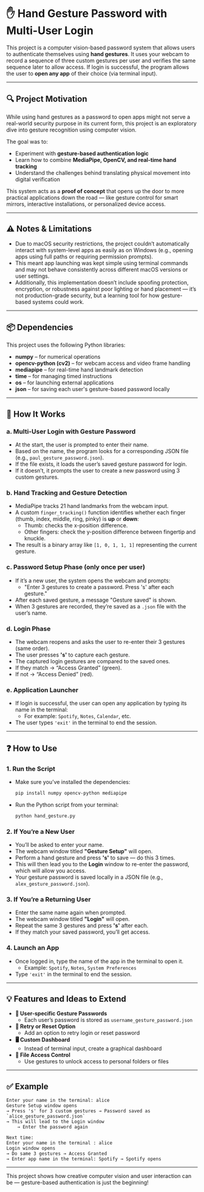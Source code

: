 # ✋ Hand Gesture Password with Multi-User Login

This project is a computer vision-based password system that allows users to authenticate themselves using **hand gestures**. It uses your webcam to record a sequence of three custom gestures per user and verifies the same sequence later to allow access. If login is successful, the program allows the user to **open any app** of their choice (via terminal input).

---

## 🔍 Project Motivation

While using hand gestures as a password to open apps might not serve a real-world security purpose in its current form, this project is an exploratory dive into gesture recognition using computer vision.

The goal was to:
- Experiment with **gesture-based authentication logic**
- Learn how to combine **MediaPipe, OpenCV, and real-time hand tracking**
- Understand the challenges behind translating physical movement into digital verification

This system acts as a **proof of concept** that opens up the door to more practical applications down the road — like gesture control for smart mirrors, interactive installations, or personalized device access.

---

## ⚠️ Notes & Limitations

- Due to macOS security restrictions, the project couldn’t automatically interact with system-level apps as easily as on Windows (e.g., opening apps using full paths or requiring permission prompts).
- This meant app launching was kept simple using terminal commands and may not behave consistently across different macOS versions or user settings.
- Additionally, this implementation doesn’t include spoofing protection, encryption, or robustness against poor lighting or hand placement — it’s not production-grade security, but a learning tool for how gesture-based systems could work.

---

## 📦 Dependencies

This project uses the following Python libraries:

- **numpy** – for numerical operations
- **opencv-python (cv2)** – for webcam access and video frame handling
- **mediapipe** – for real-time hand landmark detection
- **time** – for managing timed instructions
- **os** – for launching external applications
- **json** – for saving each user's gesture-based password locally

---

## 🔁 How It Works

### a. Multi-User Login with Gesture Password
- At the start, the user is prompted to enter their name.
- Based on the name, the program looks for a corresponding JSON file (e.g., `paul_gesture_password.json`).
- If the file exists, it loads the user’s saved gesture password for login.
- If it doesn’t, it prompts the user to create a new password using 3 custom gestures.

### b. Hand Tracking and Gesture Detection
- MediaPipe tracks 21 hand landmarks from the webcam input.
- A custom `finger_tracking()` function identifies whether each finger (thumb, index, middle, ring, pinky) is **up** or **down**:
    - Thumb: checks the x-position difference.
    - Other fingers: check the y-position difference between fingertip and knuckle.
- The result is a binary array like `[1, 0, 1, 1, 1]` representing the current gesture.

### c. Password Setup Phase (only once per user)
- If it’s a new user, the system opens the webcam and prompts:
    - "Enter 3 gestures to create a password. Press 's' after each gesture."
- After each saved gesture, a message "Gesture saved" is shown.
- When 3 gestures are recorded, they’re saved as a `.json` file with the user’s name.

### d. Login Phase
- The webcam reopens and asks the user to re-enter their 3 gestures (same order).
- The user presses **'s'** to capture each gesture.
- The captured login gestures are compared to the saved ones.
- If they match → “Access Granted” (green).
- If not → “Access Denied” (red).

### e. Application Launcher
- If login is successful, the user can open any application by typing its name in the terminal:
    - For example: `Spotify`, `Notes`, `Calendar`, etc.
- The user types `'exit'`  in the terminal to end the session.

---

## ❓ How to Use

### 1. Run the Script
- Make sure you’ve installed the dependencies:
  ```bash
  pip install numpy opencv-python mediapipe
  ```
- Run the Python script from your terminal:
  ```bash
  python hand_gesture.py
  ```

### 2. If You’re a New User
- You’ll be asked to enter your name.
- The webcam window titled **"Gesture Setup"** will open.
- Perform a hand gesture and press **'s'** to save — do this 3 times.
- This will then lead you to the **Login** window to re-enter the password, which will allow you access.
- Your gesture password is saved locally in a JSON file (e.g., `alex_gesture_password.json`).

### 3. If You’re a Returning User
- Enter the same name again when prompted.
- The webcam window titled **"Login"** will open.
- Repeat the same 3 gestures and press **'s'** after each.
- If they match your saved password, you’ll get access.

### 4. Launch an App
- Once logged in, type the name of the app in the terminal to open it.
    - Example: `Spotify`, `Notes`, `System Preferences`
- Type `'exit'` in the terminal to end the session.

---

## 💡 Features and Ideas to Extend

- **🔐 User-specific Gesture Passwords**
    - Each user’s password is stored as `username_gesture_password.json`
- **🔄 Retry or Reset Option**
    - Add an option to retry login or reset password
- **🖥️ Custom Dashboard**
    - Instead of terminal input, create a graphical dashboard
- **📁 File Access Control**
    - Use gestures to unlock access to personal folders or files

---

## ✅ Example

```
Enter your name in the terminal: alice
Gesture Setup window opens
→ Press 's' for 3 custom gestures → Password saved as `alice_gesture_password.json`
→ This will lead to the Login window
    → Enter the password again

Next time:
Enter your name in the terminal : alice
Login window opens
→ Do same 3 gestures → Access Granted
→ Enter app name in the terminal: Spotify → Spotify opens
```

---

This project shows how creative computer vision and user interaction can be — gesture-based authentication is just the beginning!